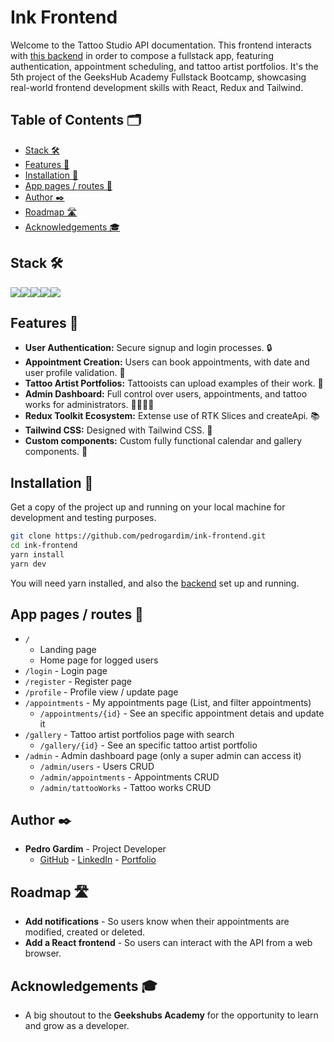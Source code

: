 # Ink Frontend

Welcome to the Tattoo Studio API documentation. This frontend interacts with [this backend](https://github.com/pedrogardim/ink-backend) in order to compose a fullstack app, featuring authentication, appointment scheduling, and tattoo artist portfolios. It's the 5th project of the GeeksHub Academy Fullstack Bootcamp, showcasing real-world frontend development skills with React, Redux and Tailwind.

## Table of Contents 🗂️

- [Stack 🛠️](#stack)
- [Features 🌟](#features-)
- [Installation 🚀](#installation-)
- [App pages / routes 📑](#app-pages-/-routes-)
- [Author ✒️](#author-)
- [Roadmap 🛣️](#roadmap-️)
- [Acknowledgements 🎓](#acknowledgements-)


## Stack 🛠️

<img src="https://img.shields.io/badge/-React-61DAFB?style=for-the-badge&logo=react&logoColor=black"><img src="https://img.shields.io/badge/-React_Router_DOM-CA4245?style=for-the-badge&logo=react-router&logoColor=white"><img src="https://img.shields.io/badge/-Redux_Toolkit-764ABC?style=for-the-badge&logo=redux&logoColor=white"><img src="https://img.shields.io/badge/-Tailwind_CSS-38B2AC?style=for-the-badge&logo=tailwind-css&logoColor=white"><img src="https://img.shields.io/badge/-Vite-747bff?style=for-the-badge&logo=vite&logoColor=white">

## Features 🌟

- **User Authentication:** Secure signup and login processes. 🔒
- **Appointment Creation:** Users can book appointments, with date and user profile validation. 📅
- **Tattoo Artist Portfolios:** Tattooists can upload examples of their work. 🎨
- **Admin Dashboard:** Full control over users, appointments, and tattoo works for administrators. 👩‍💼👨‍💼
- **Redux Toolkit Ecosystem:** Extense use of RTK Slices and createApi. 📚
- **Tailwind CSS:** Designed with Tailwind CSS. 🎨
- **Custom components:** Custom fully functional calendar and gallery components. 🎨

## Installation 🚀

Get a copy of the project up and running on your local machine for development and testing purposes.

```sh
git clone https://github.com/pedrogardim/ink-frontend.git
cd ink-frontend
yarn install
yarn dev
```

You will need yarn installed, and also the [backend](https://github.com/pedrogardim/ink-backend) set up and running.

## App pages / routes 📑

- `/`
  - Landing page
  - Home page for logged users
- `/login` - Login page
- `/register` - Register page
- `/profile` - Profile view / update page
- `/appointments` - My appointments page (List, and filter appointments)
  - `/appointments/{id}` - See an specific appointment detais and update it
- `/gallery` - Tattoo artist portfolios page with search
  - `/gallery/{id}` - See an specific tattoo artist portfolio
- `/admin` - Admin dashboard page (only a super admin can access it)
  - `/admin/users` - Users CRUD
  - `/admin/appointments` - Appointments CRUD
  - `/admin/tattooWorks` - Tattoo works CRUD

## Author ✒️

- **Pedro Gardim** - Project Developer
  - [GitHub](https://github.com/pedrogardim) - [LinkedIn](https://www.linkedin.com/in/pedro-gardim) - [Portfolio](https://pedrogardim.com)

## Roadmap 🛣️

- **Add notifications** - So users know when their appointments are modified, created or deleted.
- **Add a React frontend** - So users can interact with the API from a web browser.

## Acknowledgements 🎓

- A big shoutout to the **Geekshubs Academy** for the opportunity to learn and grow as a developer.
